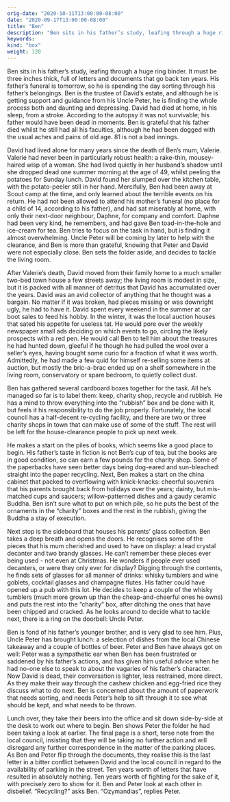 ```yaml
---
orig-date: "2020-10-11T13:00:00-08:00"
date: "2020-09-17T13:00:00-08:00"
title: "Ben"
description: "Ben sits in his father’s study, leafing through a huge ring binder."
keywords:
kind: "box"
weight: 120
---
```


Ben sits in his father’s study, leafing through a huge ring binder. It must be three inches thick,
full of letters and documents that go back ten years. His father’s funeral is tomorrow, so he is
spending the day sorting through his father’s belongings. Ben is the trustee of David’s estate, and
although he is getting support and guidance from his Uncle Peter, he is finding the whole process
both and daunting and depressing. David had died at home, in his sleep, from a stroke. According to
the autopsy it was not survivable; his father would have been dead in moments. Ben is grateful that
his father died whilst he still had all his faculties, although he had been dogged with the usual
aches and pains of old age. 81 is not a bad innings.

David had lived alone for many years since the death of Ben’s mum, Valerie. Valerie had never been
in particularly robust health: a rake-thin, mousey-haired wisp of a woman. She had lived quietly in
her husband’s shadow until she dropped dead one summer morning at the age of 49, whilst peeling the
potatoes for Sunday lunch. David found her slumped over the kitchen table, with the potato-peeler
still in her hand. Mercifully, Ben had been away at Scout camp at the time, and only learned about
the terrible events on his return. He had not been allowed to attend his mother’s funeral (no place
for a child of 14, according to his father), and had sat miserably at home, with only their
next-door neighbour, Daphne, for company and comfort. Daphne had been very kind, he remembers, and
had gave Ben toad-in-the-hole and ice-cream for tea. Ben tries to focus on the task in hand, but is
finding it almost overwhelming. Uncle Peter will be coming by later to help with the clearance, and
Ben is more than grateful, knowing that Peter and David were not especially close. Ben sets the
folder aside, and decides to tackle the living room.

After Valerie’s death, David moved from their family home to a much smaller two-bed town house a few
streets away; the living room is modest in size, but it is packed with all manner of detritus that
David has accumulated over the years. David was an avid collector of anything that he thought was a
bargain. No matter if it was broken, had pieces missing or was downright ugly, he had to have
it. David spent every weekend in the summer at car boot sales to feed his hobby. In the winter, it
was the local auction houses that sated his appetite for useless tat. He would pore over the weekly
newspaper small ads deciding on which events to go, circling the likely prospects with a red pen. He
would call Ben to tell him about the treasures he had hunted down, gleeful if he though he had
pulled the wool over a seller’s eyes, having bought some curio for a fraction of what it was
worth. Admittedly, he had made a few quid for himself re-selling some items at auction, but mostly
the bric-a-brac ended up on a shelf somewhere in the living room, conservatory or spare bedroom, to
quietly collect dust.

Ben has gathered several cardboard boxes together for the task. All he’s managed so far is to label
them: keep, charity shop, recycle and rubbish. He has a mind to throw everything into the “rubbish”
box and be done with it, but feels it his responsibility to do the job properly. Fortunately, the
local council has a half-decent re-cycling facility, and there are two or three charity shops in
town that can make use of some of the stuff. The rest will be left for the house-clearance people to
pick up next week.

He makes a start on the piles of books, which seems like a good place to begin. His father’s taste
in fiction is not Ben’s cup of tea, but the books are in good condition, so can earn a few pounds
for the charity shop. Some of the paperbacks have seen better days being dog-eared and sun-bleached:
straight into the paper recycling. Next, Ben makes a start on the china cabinet that packed to
overflowing with knick-knacks: cheerful souvenirs that his parents brought back from holidays over
the years; dainty, but mis-matched cups and saucers; willow-patterned dishes and a gaudy ceramic
Buddha. Ben isn’t sure what to put on which pile, so he puts the best of the ornaments in the
“charity” boxes and the rest in the rubbish, giving the Buddha a stay of execution.

Next stop is the sideboard that houses his parents’ glass collection. Ben takes a deep breath and
opens the doors. He recognises some of the pieces that his mum cherished and used to have on
display: a lead crystal decanter and two brandy glasses. He can’t remember these pieces ever being
used - not even at Christmas. He wonders if people ever used decanters, or were they only ever for
display? Digging through the contents, he finds sets of glasses for all manner of drinks: whisky
tumblers and wine goblets, cocktail glasses and champagne flutes. His father could have opened up a
pub with this lot. He decides to keep a couple of the whisky tumblers (much more grown up than the
cheap-and-cheerful ones he owns) and puts the rest into the “charity” box, after ditching the ones
that have been chipped and cracked. As he looks around to decide what to tackle next, there is a
ring on the doorbell: Uncle Peter.

Ben is fond of his father’s younger brother, and is very glad to see him. Plus, Uncle Peter has
brought lunch: a selection of dishes from the local Chinese takeaway and a couple of bottles of
beer. Peter and Ben have always got on well: Peter was a sympathetic ear when Ben has been
frustrated or saddened by his father’s actions, and has given him useful advice when he had no-one
else to speak to about the vagaries of his father’s character. Now David is dead, their conversation
is lighter, less restrained, more direct. As they make their way through the cashew chicken and
egg-fried rice they discuss what to do next. Ben is concerned about the amount of paperwork that
needs sorting, and needs Peter’s help to sift through it to see what should be kept, and what needs
to be thrown.

Lunch over, they take their beers into the office and sit down side-by-side at the desk to work out
where to begin. Ben shows Peter the folder he had been taking a look at earlier. The final page is a
short, terse note from the local council, insisting that they will be taking no further action and
will disregard any further correspondence in the matter of the parking places. As Ben and Peter flip
through the documents, they realise this is the last letter in a bitter conflict between David and
the local council in regard to the availability of parking in the street. Ten years worth of letters
that have resulted in absolutely nothing. Ten years worth of fighting for the sake of it, with
precisely zero to show for it. Ben and Peter look at each other in disbelief. “Recycling?” asks
Ben. “Ozymandias”, replies Peter.
